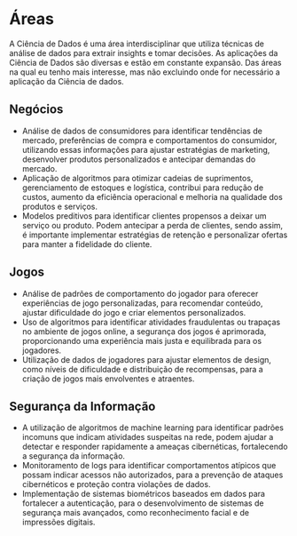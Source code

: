 # Áreas

A Ciência de Dados é uma área interdisciplinar que utiliza técnicas de análise de dados para extrair insights e tomar decisões. As aplicações da Ciência de Dados são diversas e estão em constante expansão. Das áreas na qual eu tenho mais interesse, mas não excluindo onde for necessário a aplicação da Ciência de dados.

## Negócios

- Análise de dados de consumidores para identificar tendências de mercado, preferências de compra e comportamentos do consumidor, utilizando essas informações para ajustar estratégias de marketing, desenvolver produtos personalizados e antecipar demandas do mercado.
- Aplicação de algoritmos para otimizar cadeias de suprimentos, gerenciamento de estoques e logística, contribui para redução de custos, aumento da eficiência operacional e melhoria na qualidade dos produtos e serviços.
- Modelos preditivos para identificar clientes propensos a deixar um serviço ou produto. Podem antecipar a perda de clientes, sendo assim, é importante implementar estratégias de retenção e personalizar ofertas para manter a fidelidade do cliente.

## Jogos

- Análise de padrões de comportamento do jogador para oferecer experiências de jogo personalizadas, para recomendar conteúdo, ajustar dificuldade do jogo e criar elementos personalizados.
- Uso de algoritmos para identificar atividades fraudulentas ou trapaças no ambiente de jogos online, a segurança dos jogos é aprimorada, proporcionando uma experiência mais justa e equilibrada para os jogadores.
- Utilização de dados de jogadores para ajustar elementos de design, como níveis de dificuldade e distribuição de recompensas, para a criação de jogos mais envolventes e atraentes.

## Segurança da Informação

- A utilização de algoritmos de machine learning para identificar padrões incomuns que indicam atividades suspeitas na rede, podem ajudar a detectar e responder rapidamente a ameaças cibernéticas, fortalecendo a segurança da informação.
- Monitoramento de logs para identificar comportamentos atípicos que possam indicar acessos não autorizados, para a prevenção de ataques cibernéticos e proteção contra violações de dados.
- Implementação de sistemas biométricos baseados em dados para fortalecer a autenticação, para o desenvolvimento de sistemas de segurança mais avançados, como reconhecimento facial e de impressões digitais.
